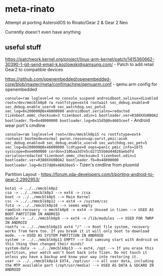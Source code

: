 # meta-rinato
Attempt at porting AsteroidOS to Rinato/Gear 2 & Gear 2 Neo

Currently doesn't even have anything

## useful stuff
https://patchwork.kernel.org/project/linux-arm-kernel/patch/1415360662-30390-1-git-send-email-k.kozlowski@samsung.com/ - Patch to add retail Gear2 to compatible devices

https://github.com/openembedded/openembedded-core/blob/master/meta/conf/machine/qemuarm.conf - qemu arm config for openembedded

`console=ram loglevel=4 no_console_suspend androidboot.selinux=disabled root=/dev/mmcblk0p8 rw rootfstype=ext4 rootwait sec_debug.enable=0 sec_debug.enable_user=0 sec_watchdog.sec_pet=5 sec_log=0x200000@0x46000000 androidboot.serialno=redacted tizenboot.emmc_checksum=3 tizenboot.odin=1 bootloader.ver=R380XXU0BOA2 bootloader.fb=0x48000000 bootloader.log=0x15d5@0x4603ceef` - Android wear port's cmdline

`console=ram loglevel=4 root=/dev/mmcblk0p15 ro rootfstype=ext4 rootwait bootmode=normal pwron.reason=ap:swrst,pmic:acok sec_debug.enable=0 sec_debug.enable_user=0 sec_watchdog.sec_pet=5 sec_log=0x200000@0x46000000 lcdtype=0 oops=panic pmic_info=1875 sysscope=0xee000000 cordon=310baa3d7e5cd27155b0d44028aebdfd serialno=redacted tizenboot.emmc_checksum=3 tizenboot.odin=1 bootloader.ver=R380XXU0BOA2 bootloader.fb=0x48000000 bootloader.log=0x157d@0x46028ee5` - Tizen's cmdline from plusmid

Partition Layout - https://forum.xda-developers.com/t/porting-android-to-gear-2.2992953/

```bota0 -> ../../mmcblk0p1
bota1 -> ../../mmcblk0p2
csa -> ../../mmcblk0p3 --> ext4 -> /csa
boot -> ../../mmcblk0p5 --> Main Kernel
csc -> ../../mmcblk0p12 --> ext4 -> /system/csc
fota -> ../../mmcblk0p10 --> seems empty
ramdisk-recovery -> mmcblk0p8 -> ext4 -> Unused in tizen --> USED AS BOOT PARTITION IN ANDROID
module -> ../../mmcblk0p9 --> ext4 -> /lib/modules --> USED FOR TWRP IN ANDROID
rootfs -> ../../mmcblk0p15 ext4 "/" --> Root file system, recovery works from here too. If you break it it will only boot to download mode. --> USED AS SYSTEM PARTITION IN ANDROID
system -> ../../mmcblk0p11 EMPTY --> Did samsung start with Android on this thing then changed their minds?
system-data -> ../../mmcblk0p13 --> ext4, /opt --> If you erase this partition, your watch won't boot back into Tizen. Do not touch it unless you have a backup and know your way into restoring it.
user -> ../../mmcblk0p14 EXT4, /opt/usr --> all user data, including the MTP available part (/opt/usr/media) --> USED AS DATA & SDCARD IN ANDROID
```
